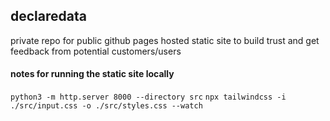 ## declaredata

private repo for public github pages hosted static site to build trust and get feedback from potential customers/users

#### notes for running the static site locally
```python3 -m http.server 8000 --directory src```
```npx tailwindcss -i ./src/input.css -o ./src/styles.css --watch```
